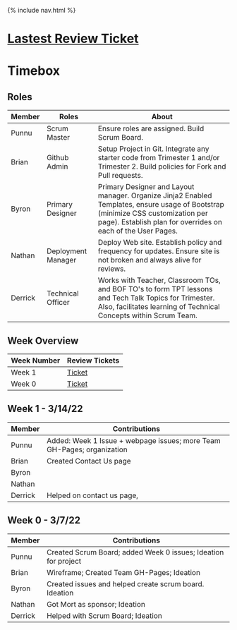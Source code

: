 {% include nav.html %}

# [Lastest Review Ticket](https://github.com/PunarvasuS/PopcornCritics/issues/19)

# Timebox

## Roles 

| Member | Roles  | About | 
| ------ | ------------- | -------------------------------------------------------------|
| Punnu | Scrum Master | Ensure roles are assigned. Build Scrum Board. |
| Brian | Github Admin | Setup Project in Git. Integrate any starter code from Trimester 1 and/or Trimester 2. Build policies for Fork and Pull requests. |
| Byron | Primary Designer | Primary Designer and Layout manager. Organize Jinja2 Enabled Templates, ensure usage of Bootstrap (minimize CSS customization per page). Establish plan for overrides on each of the User Pages. |
| Nathan | Deployment  Manager | Deploy Web site. Establish policy and frequency for updates. Ensure site is not broken and always alive for reviews. |
| Derrick | Technical Officer | Works with Teacher, Classroom TOs, and BOF TO's to form TPT lessons and Tech Talk Topics for Trimester. Also, facilitates learning of Technical Concepts within Scrum Team.|

## Week Overview

| Week Number | Review Tickets
| ------------- | ---------- |
| Week 1 | [Ticket](https://github.com/PunarvasuS/PopcornCritics/issues/24) |
| Week 0 | [Ticket](https://github.com/PunarvasuS/PopcornCritics/issues/10)  |

## Week 1 - 3/14/22

| Member | Contributions | 
|  ----- | -------------------------------------------------------------|
| Punnu | Added: Week 1 Issue + webpage issues; more Team GH-Pages; organization |
| Brian | Created Contact Us page |
| Byron |  |
| Nathan |  |
| Derrick | Helped on contact us page, |

## Week 0 - 3/7/22

| Member | Contributions | 
|  ----- | -------------------------------------------------------------|
| Punnu | Created Scrum Board; added Week 0 issues; Ideation for project |
| Brian | Wireframe; Created Team GH-Pages; Ideation |
| Byron | Created issues and helped create scrum board. Ideation |
| Nathan | Got Mort as sponsor; Ideation |
| Derrick | Helped with Scrum Board; Ideation |
